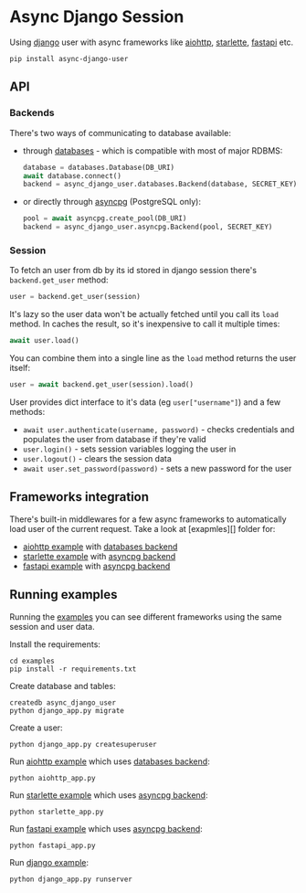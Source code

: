 Async Django Session
====================

Using [django][] user with async frameworks like [aiohttp][], [starlette][], [fastapi][] etc.

    pip install async-django-user

API
---

### Backends

There's two ways of communicating to database available:

- through [databases][] - which is compatible with most of major RDBMS:
    ```python
    database = databases.Database(DB_URI)
    await database.connect()
    backend = async_django_user.databases.Backend(database, SECRET_KEY)
    ```
- or directly through [asyncpg][] (PostgreSQL only):
    ```python
    pool = await asyncpg.create_pool(DB_URI)
    backend = async_django_user.asyncpg.Backend(pool, SECRET_KEY)
    ```

### Session

To fetch an user from db by its id stored in django session there's
`backend.get_user` method:
```python
user = backend.get_user(session)
```
It's lazy so the user data won't be actually fetched until you call its
`load` method. In caches the result, so it's inexpensive to call it multiple
times:
```python
await user.load()
```
You can combine them into a single line as the `load` method returns the user
itself:
```python
user = await backend.get_user(session).load()
```
User provides dict interface to it's data (eg `user["username"]`) and a few
methods:
- `await user.authenticate(username, password)` - checks credentials and populates
  the user from database if they're valid
- `user.login()` - sets session variables logging the user in
- `user.logout()` - clears the session data
- `await user.set_password(password)` - sets a new password for the user

Frameworks integration
----------------------
There's built-in middlewares for a few async frameworks to automatically load
user of the current request. Take a look at [exapmles][] folder for:
- [aiohttp example][] with [databases backend][]
- [starlette example][] with [asyncpg backend][]
- [fastapi example][] with [asyncpg backend][]


Running examples
----------------
Running the [examples][] you can see different frameworks using the same session
and user data.

Install the requirements:

    cd examples
    pip install -r requirements.txt

Create database and tables:

    createdb async_django_user
    python django_app.py migrate

Create a user:

    python django_app.py createsuperuser

Run [aiohttp example][] which uses [databases backend][]:

    python aiohttp_app.py

Run [starlette example][] which uses [asyncpg backend][]:

    python starlette_app.py

Run [fastapi example][] which uses [asyncpg backend][]:

    python fastapi_app.py

Run [django example][]:

    python django_app.py runserver

[aiohttp]: https://github.com/aio-libs/aiohttp
[starlette]: https://github.com/encode/starlette
[fastapi]: https://github.com/tiangolo/fastapi
[asyncpg]: https://github.com/MagicStack/asyncpg
[databases]: https://github.com/encode/databases
[django]: https://github.com/django/django
[examples]: https://github.com/imbolc/async_django_user/tree/master/examples
[django example]: https://github.com/imbolc/async_django_user/tree/master/examples/django_app.py
[starlette example]: https://github.com/imbolc/async_django_user/tree/master/examples/starlette_app.py
[fastapi example]: https://github.com/imbolc/async_django_user/tree/master/examples/fastapi_app.py
[aiohttp example]: https://github.com/imbolc/async_django_user/tree/master/examples/aiohttp_app.py
[asyncpg backend]: https://github.com/imbolc/async_django_user/tree/master/async_django_user/asyncpg.py
[databases backend]: https://github.com/imbolc/async_django_user/tree/master/async_django_user/databases.py
[aiohttp middleware]: https://github.com/imbolc/async_django_user/tree/master/async_django_user/aiohttp.py
[starlette middleware]: https://github.com/imbolc/async_django_user/tree/master/async_django_user/starlette.py
